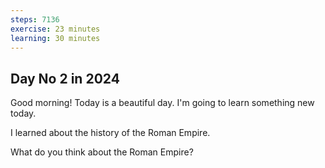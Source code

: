 ```yaml
---
steps: 7136
exercise: 23 minutes
learning: 30 minutes
---
```

## Day No 2 in 2024
Good morning! Today is a beautiful day.
I'm going to learn something new today.

I learned about the history of the Roman Empire.

What do you think about the Roman Empire?

